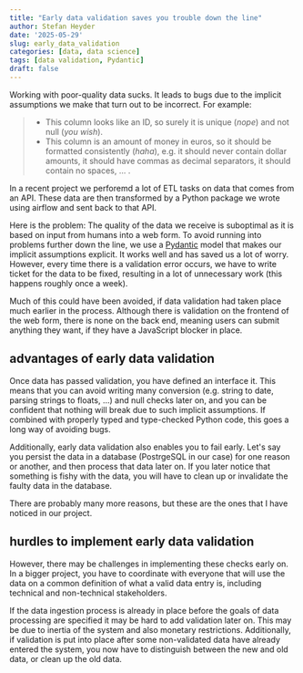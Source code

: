 ```yaml
---
title: "Early data validation saves you trouble down the line"
author: Stefan Heyder
date: '2025-05-29'
slug: early_data_validation
categories: [data, data science]
tags: [data validation, Pydantic]
draft: false
---
```

Working with poor-quality data sucks. It leads to bugs due to the implicit assumptions we make that turn out to be incorrect. For example:

> - This column looks like an ID, so surely it is unique (_nope_) and not null (_you wish_).
> - This column is an amount of money in euros, so it should  be formatted consistently (_haha_), e.g. it should never contain dollar amounts, it should have commas as decimal separators, it should contain no spaces, ... .

In a recent project we perforemd a lot of ETL tasks on data that comes from an API. These data are then transformed by a Python package we wrote using airflow and sent back to that API.

Here is the problem: The quality of the data we receive is suboptimal as it is based on input from humans into a web form. To avoid running into problems further down the line, we use a [Pydantic](https://docs.pydantic.dev/)  model that makes our implicit assumptions explicit. It works well and has saved us a lot of worry. However, every time there is a validation error occurs, we have to write ticket for the data to be fixed, resulting in a lot of unnecessary work (this happens roughly once a week).

Much of this could have been avoided, if data validation had taken place much earlier in the process. Although there is validation on the frontend of the web form, there is none on the back end, meaning users can submit anything they want, if they have a JavaScript blocker in place.

## advantages of early data validation
Once data has passed validation, you have defined an interface it. This means that you can avoid writing many conversion (e.g. string to date, parsing strings to floats, ...) and null checks later on, and you can be confident that nothing will break due to such implicit assumptions. If combined with properly typed and type-checked Python code, this goes a long way of avoiding bugs.

Additionally, early data validation also enables you to fail early. Let's say you persist the data in a database (PostrgeSQL in our case) for one reason or another, and then process that data later on. If you later notice that something is fishy with the data, you will have to clean up or invalidate the faulty data in the database. 

There are probably many more reasons, but  these are the ones that I have noticed in our project.
## hurdles to implement early data validation
However, there may be challenges in implementing these checks early on. In a bigger project, you have to coordinate with everyone that will use the data on a common definition of what a valid data entry is, including technical and non-technical stakeholders. 

If the data ingestion process is already in place before the goals of data processing are specified it may be hard to add validation later on. This may be due to inertia of the system and also monetary restrictions. Additionally, if validation is put into place after some non-validated data have already entered the system, you now have to distinguish between the new and old data, or clean up the old data. 